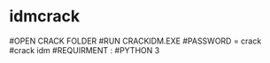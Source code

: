 # idmcrack
#OPEN CRACK FOLDER 
#RUN CRACKIDM.EXE 
#PASSWORD = crack
#crack idm 
#REQUIRMENT :
#PYTHON 3

